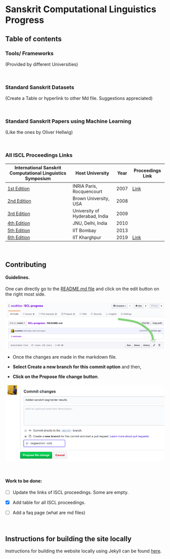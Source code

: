 # Sanskrit Computational  Linguistics Progress

## Table of contents

### Tools/ Frameworks

(Provided by different Universities)

<br>



### Standard Sanskrit Datasets

(Create a Table or hyperlink to other Md file. Suggestions appreciated)

<br>



### Standard Sanskrit Papers using Machine Learning

(Like the ones by Oliver Hellwig)

<br>

### All ISCL Proceedings Links

| International Sanskrit Computational Linguistics Symposium   | Host University                | Year | Proceedings Link                                             |
| ------------------------------------------------------------ | ------------------------------ | ---- | ------------------------------------------------------------ |
| [1st Edition](<https://sanskrit.inria.fr/Symposium/>)        | INRIA Paris, Rocquencourt      | 2007 | [Link](<https://sanskrit.inria.fr/Symposium/Proceedings.pdf>) |
| [2nd Edition](<https://sanskritlibrary.org/symposium2/home.html>) | Brown University, USA          | 2008 |                                                              |
| [3rd Edition](<http://sanskrit.uohyd.ac.in/SCL/consortium.html>) | University of Hyderabad, India | 2009 |                                                              |
| [4th Edition](<http://sanskrit.jnu.ac.in/conf/4iscls/index.jsp>) | JNU, Delhi, India              | 2010 |                                                              |
| [5th Edition](<https://sites.google.com/site/5isclc2013/Home>) | IIT Bombay                     | 2013 |                                                              |
| [6th Edition](<https://iscls.github.io/>)                    | IIT Kharghpur                  | 2019 | [Link](https://www.aclweb.org/anthology/W19-7500/)           |



<br>

## Contributing

#### Guidelines.

One can directly go to the [README.md file](<https://github.com/soulbliss/SCL-progress/blob/master/README.md>) and click on the edit button on the right most side.



![edit_md](img/edit_md.png)



- Once the changes are made in the markdown file.

- **Select Create a new branch for this commit option** and then,

- **Click on the Propose file change button**.


![propose_PR](img/propose_PR.png)

<br>

#### Work to be done:


- [ ] Update the links of ISCL proceedings. Some are empty.
- [x] Add table for all ISCL proceedings.
- [ ] Add a faq page (what are md files)


<br>

## Instructions for building the site locally

Instructions for building the website locally using Jekyll can be found [here](jekyll_instructions.md).
